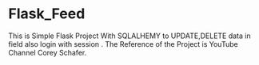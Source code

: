# Flask_Feed
This is Simple Flask Project With SQLALHEMY to UPDATE,DELETE data in field also login with session . The Reference of the Project is YouTube Channel Corey Schafer.
